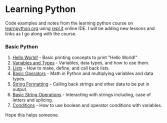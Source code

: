 # Learning Python
Code examples and notes from the learning python course on [learnpython.org](www.learnpython.org) using [repl.it](https://repl.it) online IDE. I will be adding new lessons and links as I go along with the course.

### Basic Python

1. [Hello World!](https://github.com/MaxShalom/learning-python/blob/master/Basics/1-hello-word.py) - Basic printing concepts to print "Hello World!"
2. [Variables and Types](https://github.com/MaxShalom/learning-python/blob/master/Basics/2-variables-and-types.py) - Variables, data types, and how to use them.
3. [Lists](https://github.com/MaxShalom/learning-python/blob/master/Basics/3-lists.py) - How to make, define, and call back lists.
4. [Basic Operators](https://github.com/MaxShalom/learning-python/blob/master/Basics/4-basic-operators.py) - Math in Python and multiplying variables and data types.
5. [String Formatting](https://github.com/MaxShalom/learning-python/blob/master/Basics/5-string-formatting.py) - Calling back strings and other data to be put in output.
6. [Basic String Operations](https://github.com/MaxShalom/learning-python/blob/master/Basics/6-basic-string-operations.py) - Interacting with strings including, case of letters and splicing.
7. [Conditions](https://github.com/MaxShalom/learning-python/blob/master/Basics/7-conditions.py) - How to use boolean and operator conditions with variables.

Hope this helps someone.
